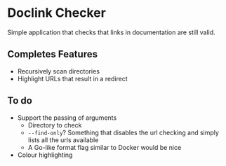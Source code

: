 # Doclink Checker

Simple application that checks that links in documentation
are still valid.

## Completes Features

- Recursively scan directories
- Highlight URLs that result in a redirect

## To do

- Support the passing of arguments
    - Directory to check
    - `--find-only`? Something that disables the url checking and simply lists all the urls available
    - A Go-like format flag similar to Docker would be nice
- Colour highlighting

